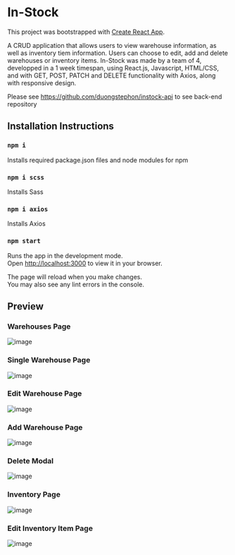 # In-Stock

This project was bootstrapped with [Create React App](https://github.com/facebook/create-react-app).

A CRUD application that allows users to view warehouse information, as well as inventory tiem information. Users can choose to edit, add and 
delete warehouses or inventory items. In-Stock was made by a team of 4, developped in a 1 week timespan, using React.js, Javascript, HTML/CSS, and 
with GET, POST, PATCH and DELETE functionality with Axios, along with responsive design.

Please see https://github.com/duongstephon/instock-api to see back-end repository

## Installation Instructions

### `npm i`

Installs required package.json files and node modules for npm

### `npm i scss`

Installs Sass

### `npm i axios`

Installs Axios

### `npm start`

Runs the app in the development mode.\
Open [http://localhost:3000](http://localhost:3000) to view it in your browser.

The page will reload when you make changes.\
You may also see any lint errors in the console.

## Preview

### Warehouses Page
![image](https://user-images.githubusercontent.com/105663385/180797163-344febe5-408e-43b8-bce6-dea4a7f4b102.png)

### Single Warehouse Page
![image](https://user-images.githubusercontent.com/105663385/180797268-5c4c6bdb-0aef-4bfd-9cee-36af8f94061b.png)

### Edit Warehouse Page
![image](https://user-images.githubusercontent.com/105663385/180797655-a4b8ceca-d315-4df7-9712-bcf522fcef67.png)

### Add Warehouse Page
![image](https://user-images.githubusercontent.com/105663385/180797774-dab94a31-c218-48c4-a53a-769a60e47ef4.png)

### Delete Modal
![image](https://user-images.githubusercontent.com/105663385/180797845-31070af3-9aa6-426d-bbe1-5af14059158c.png)

### Inventory Page 
![image](https://user-images.githubusercontent.com/105663385/180798090-65a8579e-1831-4e8e-8c3e-67f9503f448c.png)

### Edit Inventory Item Page
![image](https://user-images.githubusercontent.com/105663385/180797987-a75a4f7e-dc1e-4f80-961a-fb344522d610.png)



